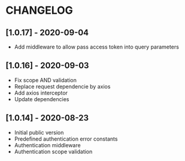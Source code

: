 # CHANGELOG

## [1.0.17] - 2020-09-04
- Add middleware to allow pass access token into query parameters

## [1.0.16] - 2020-09-03
- Fix scope AND validation
- Replace request dependencie by axios
- Add axios interceptor
- Update dependencies

## [1.0.14] - 2020-08-23
- Initial public version
- Predefined authentication error constants
- Authentication middleware
- Authentication scope validation
